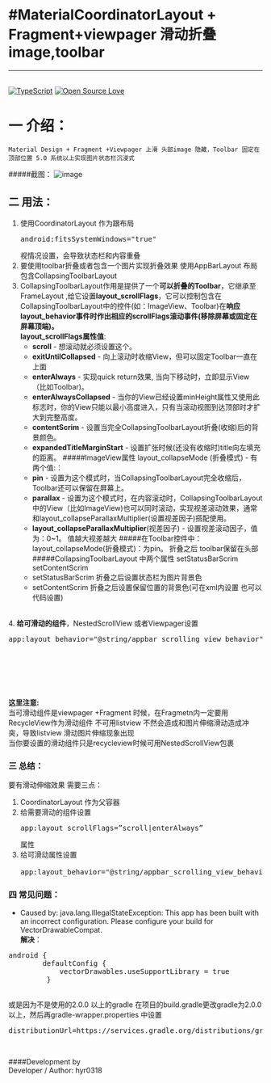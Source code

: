 #MaterialCoordinatorLayout + Fragment+viewpager 滑动折叠image,toolbar
=============================
----------
<br>[![TypeScript](https://badges.frapsoft.com/typescript/version/typescript-v18.svg?v=101)](https://github.com/hyr0318/MaterialCoordinatorlayout/)  [![Open Source Love](https://badges.frapsoft.com/os/v1/open-source.png?v=103)](https://github.com/hyr0318/MaterialCoordinatorlayout/)    
# 一 介绍：
    Material Design + Fragment +Viewpager 上滑 头部image 隐藏，Toolbar 固定在顶部位置 5.0 系统以上实现图片状态栏沉浸式

#####截图：
![image](https://github.com/hyr0318/MaterialCoordinatorLayout/blob/master/image/2.gif)



## 二 用法：
1. 使用CoordinatorLayout 作为跟布局<br><pre>android:fitsSystemWindows="true"</pre> 视情况设置，会导致状态栏和内容重叠
2. 要使用toolbar折叠或者包含一个图片实现折叠效果 使用AppBarLayout 布局包含CollapsingToolbarLayout
3. CollapsingToolbarLayout作用是提供了一个**可以折叠的Toolbar**，它继承至FrameLayout ,给它设置**layout_scrollFlags**，它可以控制包含在CollapsingToolbarLayout中的控件(如：ImageView、Toolbar)在**响应layout_behavior事件时作出相应的scrollFlags滚动事件(移除屏幕或固定在屏幕顶端)。**<br>**layout_scrollFlags属性值**:
	* **scroll** - 想滚动就必须设置这个。
	* **exitUntilCollapsed** - 向上滚动时收缩View，但可以固定Toolbar一直在上面
	* **enterAlways** - 实现quick return效果, 当向下移动时，立即显示View（比如Toolbar)。
	* **enterAlwaysCollapsed** - 当你的View已经设置minHeight属性又使用此标志时，你的View只能以最小高度进入，只有当滚动视图到达顶部时才扩大到完整高度。
	* **contentScrim** - 设置当完全CollapsingToolbarLayout折叠(收缩)后的背景颜色。
	* **expandedTitleMarginStart** - 设置扩张时候(还没有收缩时)title向左填充的距离。
	#####ImageView属性 layout_collapseMode (折叠模式) - 有两个值:：
	* **pin** -  设置为这个模式时，当CollapsingToolbarLayout完全收缩后，Toolbar还可以保留在屏幕上。
	* **parallax** - 设置为这个模式时，在内容滚动时，CollapsingToolbarLayout中的View（比如ImageView)也可以同时滚动，实现视差滚动效果，通常和layout_collapseParallaxMultiplier(设置视差因子)搭配使用。
	* **layout_collapseParallaxMultiplier**(视差因子) - 设置视差滚动因子，值为：0~1。 值越大视差越大
	#####在Toolbar控件中：layout_collapseMode(折叠模式)：为pin。 折叠之后 toolbar保留在头部
	#####CollapsingToolbarLayout 中两个属性 setStatusBarScrim  setContentScrim
	* setStatusBarScrim 折叠之后设置状态栏为图片背景色
	* setContentScrim 折叠之后设置保留位置的背景色(可在xml内设置 也可以代码设置)

<br>4.  **给可滑动的组件**，NestedScrollView 或者Viewpager设置<pre>app:layout_behavior="@string/appbar_scrolling_view_behavior"</pre><br>
<pre>
    <android.support.v4.widget.NestedScrollView
        android:layout_width="match_parent"
        android:layout_height="match_parent"
        app:layout_behavior="@string/appbar_scrolling_view_behavior"/><br>
    <android.support.v4.view.ViewPager
        android:id="@+id/vp"
        android:layout_width="match_parent"
        android:layout_height="match_parent"
        app:layout_behavior="@string/appbar_scrolling_view_behavior"/>
</pre>
**这里注意:** 
<br>当可滑动组件是viewpager +Fragment 时候，在Fragmetn内一定要用RecycleView作为滑动组件 不可用listview 不然会造成和图片伸缩滑动造成冲突，导致listview 滑动图片伸缩现象出现
<br>当你要设置的滑动组件只是recycleview时候可用NestedScrollView包裹

### 三 总结：
要有滑动伸缩效果 需要三点：<br>
1.  CoordinatorLayout 作为父容器<br>
2.  给需要滑动的组件设置<pre>app:layout_scrollFlags=”scroll|enterAlways” </pre>属性<br>
3.  给可滑动属性设置<pre>app:layout_behavior="@string/appbar_scrolling_view_behavior"属性</pre>
### 四 常见问题：
* Caused by: java.lang.IllegalStateException: This app has been built with an incorrect configuration. Please configure your build for VectorDrawableCompat.
<br>**解决**：
<pre>android {
   		defaultConfig {
   			vectorDrawables.useSupportLibrary = true
  		 }
</pre>
<br>或是因为不是使用的2.0.0 以上的gradle  在项目的build.gradle更改gradle为2.0.0 以上，然后再gradle-wrapper.properties 中设置<pre>distributionUrl=https\://services.gradle.org/distributions/gradle-x.xx-all.zip</pre> <br>

####Development by
<br>Developer / Author: hyr0318
